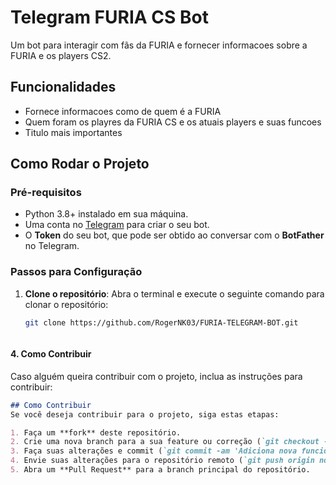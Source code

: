 # Telegram FURIA CS Bot
Um bot para interagir com fãs da FURIA e fornecer informacoes sobre a FURIA e os players CS2.

## Funcionalidades
- Fornece informacoes como de quem é a FURIA
- Quem foram os playres da FURIA CS e os atuais players e suas funcoes
- Titulo mais importantes

## Como Rodar o Projeto

### Pré-requisitos
- Python 3.8+ instalado em sua máquina.
- Uma conta no [Telegram](https://telegram.org/) para criar o seu bot.
- O **Token** do seu bot, que pode ser obtido ao conversar com o **BotFather** no Telegram.

### Passos para Configuração

1. **Clone o repositório**:
   Abra o terminal e execute o seguinte comando para clonar o repositório:
   ```bash
   git clone https://github.com/RogerNK03/FURIA-TELEGRAM-BOT.git



#### **4. Como Contribuir**
Caso alguém queira contribuir com o projeto, inclua as instruções para contribuir:

```markdown
## Como Contribuir
Se você deseja contribuir para o projeto, siga estas etapas:

1. Faça um **fork** deste repositório.
2. Crie uma nova branch para a sua feature ou correção (`git checkout -b nome-da-feature`).
3. Faça suas alterações e commit (`git commit -am 'Adiciona nova funcionalidade'`).
4. Envie suas alterações para o repositório remoto (`git push origin nome-da-feature`).
5. Abra um **Pull Request** para a branch principal do repositório.
